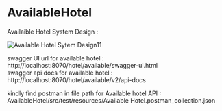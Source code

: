 # AvailableHotel

Availaible Hotel System Design :

![Available Hotel Sytem Design11](https://user-images.githubusercontent.com/83239737/128237782-8cfa87e1-5568-47a0-bdef-90c2c814a7e5.PNG)


swagger UI url for available hotel    : http://localhost:8070/hotel/available/swagger-ui.html                                                               
swagger api docs  for available hotel : http://localhost:8070/hotel/available/v2/api-docs


kindly find postman in file path for Available hotel API : AvailableHotel/src/test/resources/Available Hotel.postman_collection.json
